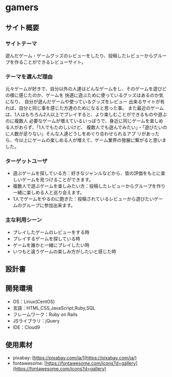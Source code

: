 # gamers

## サイト概要
### サイトテーマ
遊んだゲーム・ゲームグッズのレビューをしたり、投稿したレビューからグループを作ることができるレビューサイト。

### テーマを選んだ理由
元々ゲームが好きで、自分以外の人達はどんなゲームをし、そのゲームを遊びどの様に感じたのか、ゲームを
快適に遊ぶために使っているグッズはあるのか気になり、 自分が遊んだゲームや使っているグッズをレビュー
出来るサイトが有れば、自分と同じ事を感じた方達のためになると思った事。
また最近のゲームは、1人はもちろん2人以上でプレイすると、より楽しむことができるものや遊ぶのに複数人
必要なゲームが増えているいっぽうで、身近に同じゲームを楽しめる人がおらず、「1人でもたのしいけど、
複数人でも遊んでみたい」・「遊びたいのに人数が足りない」そんな人達どうしをめぐり合わせられるアプ
リがあったら、今以上にゲームの楽しめる人が増えて、ゲーム業界の発展に繋がると思いました。


### ターゲットユーザ
- 遊ぶゲームを探している方：好きなジャンルなどから、皆の評価をもとに楽しいゲームを見つけることができます。
- 複数人で遊ぶゲームを楽しみたい方：投稿したレビューからグループを作り一緒に楽しめる人と巡り会えます。
- 1人でゲームをやるのに飽きた：投稿されているレビューから遊びたいゲームのグループに参加出来ます。

### 主な利用シーン
- プレイしたゲームのレビューをする時
- プレイするゲームを探している時
- ゲームを誰かと一緒にプレイしたい時
- いつもと違うゲームの楽しみ方がしたいと感じた時

## 設計書

## 開発環境
- OS：Linux(CentOS)
- 言語：HTML,CSS,JavaScript,Ruby,SQL
- フレームワーク：Ruby on Rails
- JSライブラリ：jQuery
- IDE：Cloud9

## 使用素材
- pixabay: [https://pixabay.com/ja/](https://pixabay.com/ja/)
- fontawesome: [https://fontawesome.com/icons?d=gallery](https://fontawesome.com/icons?d=gallery)
